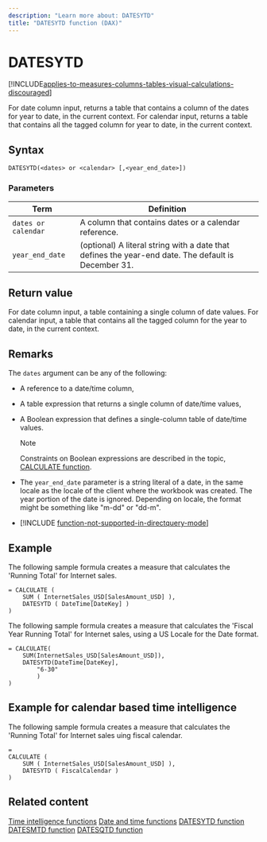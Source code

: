 ```yaml
---
description: "Learn more about: DATESYTD"
title: "DATESYTD function (DAX)"
---
```

# DATESYTD

[!INCLUDE[applies-to-measures-columns-tables-visual-calculations-discouraged](includes/applies-to-measures-columns-tables-visual-calculations-discouraged.md)]

For date column input, returns a table that contains a column of the dates for year to date, in the current context.
For calendar input, returns a table that contains all the tagged column for year to date, in the current context.

## Syntax

```
DATESYTD(<dates> or <calendar> [,<year_end_date>])
```

### Parameters

|Term|Definition|
|--------|--------------|
|`dates or calendar`|A column that contains dates or a calendar reference.|
|`year_end_date`|(optional) A literal string with a date that defines the year-end date. The default is December 31.|

## Return value

For date column input, a table containing a single column of date values.
For calendar input, a table that contains all the tagged column for the year to date, in the current context.

## Remarks

The `dates` argument can be any of the following:

- A reference to a date/time column,

- A table expression that returns a single column of date/time values,

- A Boolean expression that defines a single-column table of date/time values.

    > [!NOTE]
    > Constraints on Boolean expressions are described in the topic, [CALCULATE function](calculate-function-dax.md).

- The `year_end_date` parameter is a string literal of a date, in the same locale as the locale of the client where the workbook was created. The year portion of the date is ignored.  Depending on locale, the format might be something like "m-dd" or "dd-m".

- [!INCLUDE [function-not-supported-in-directquery-mode](includes/function-not-supported-in-directquery-mode.md)]

## Example

The following sample formula creates a measure that calculates the 'Running Total' for Internet sales.

```dax
= CALCULATE (
    SUM ( InternetSales_USD[SalesAmount_USD] ),
    DATESYTD ( DateTime[DateKey] )
)
```

The following sample formula creates a measure that calculates the 'Fiscal Year Running Total' for Internet sales, using a US Locale for the Date format.

```dax
= CALCULATE(
    SUM(InternetSales_USD[SalesAmount_USD]), 
    DATESYTD(DateTime[DateKey],
        "6-30"
        )
)
```

## Example for calendar based time intelligence

The following sample formula creates a measure that calculates the 'Running Total' for Internet sales uing fiscal calendar.

```dax
=
CALCULATE (
    SUM ( InternetSales_USD[SalesAmount_USD] ),
    DATESYTD ( FiscalCalendar )
)
```


## Related content

[Time intelligence functions](time-intelligence-functions-dax.md)
[Date and time functions](date-and-time-functions-dax.md)
[DATESYTD function](datesytd-function-dax.md)
[DATESMTD function](datesmtd-function-dax.md)
[DATESQTD function](datesqtd-function-dax.md)
